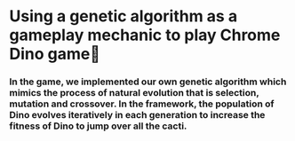 # Using a genetic algorithm as a gameplay mechanic to play Chrome Dino game🦖
 
### In the game, we implemented our own genetic algorithm which mimics the process of natural evolution that is selection, mutation and crossover. In the framework, the population of Dino evolves iteratively in each generation to increase the fitness of Dino to jump over all the cacti.

